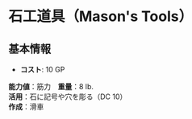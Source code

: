 # 石工道具（Mason's Tools）

## 基本情報
- **コスト**: 10 GP

**能力値**：筋力　**重量**：8 lb.    
**活用**：石に記号や穴を彫る（DC 10）    
**作成**：滑車  
